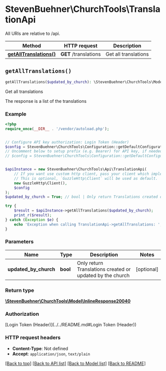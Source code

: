 # StevenBuehner\ChurchTools\TranslationApi

All URIs are relative to /api.

Method | HTTP request | Description
------------- | ------------- | -------------
[**getAllTranslations()**](TranslationApi.md#getAllTranslations) | **GET** /translations | Get all translations


## `getAllTranslations()`

```php
getAllTranslations($updated_by_church): \StevenBuehner\ChurchTools\Model\InlineResponse20040
```

Get all translations

The response is a list of the translations

### Example

```php
<?php
require_once(__DIR__ . '/vendor/autoload.php');


// Configure API key authorization: Login Token (Header)
$config = StevenBuehner\ChurchTools\Configuration::getDefaultConfiguration()->setApiKey('Authorization', 'YOUR_API_KEY');
// Uncomment below to setup prefix (e.g. Bearer) for API key, if needed
// $config = StevenBuehner\ChurchTools\Configuration::getDefaultConfiguration()->setApiKeyPrefix('Authorization', 'Bearer');


$apiInstance = new StevenBuehner\ChurchTools\Api\TranslationApi(
    // If you want use custom http client, pass your client which implements `GuzzleHttp\ClientInterface`.
    // This is optional, `GuzzleHttp\Client` will be used as default.
    new GuzzleHttp\Client(),
    $config
);
$updated_by_church = True; // bool | Only return Translations created or updated by the church

try {
    $result = $apiInstance->getAllTranslations($updated_by_church);
    print_r($result);
} catch (Exception $e) {
    echo 'Exception when calling TranslationApi->getAllTranslations: ', $e->getMessage(), PHP_EOL;
}
```

### Parameters

Name | Type | Description  | Notes
------------- | ------------- | ------------- | -------------
 **updated_by_church** | **bool**| Only return Translations created or updated by the church | [optional]

### Return type

[**\StevenBuehner\ChurchTools\Model\InlineResponse20040**](../Model/InlineResponse20040.md)

### Authorization

[Login Token (Header)](../../README.md#Login Token (Header))

### HTTP request headers

- **Content-Type**: Not defined
- **Accept**: `application/json`, `text/plain`

[[Back to top]](#) [[Back to API list]](../../README.md#endpoints)
[[Back to Model list]](../../README.md#models)
[[Back to README]](../../README.md)
